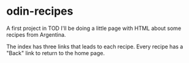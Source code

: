 # odin-recipes
A first project in TOD
I'll be doing a little page with HTML about some recipes from Argentina.

The index has three links that leads to each recipe. Every recipe has a "Back" link to return to the home page.
